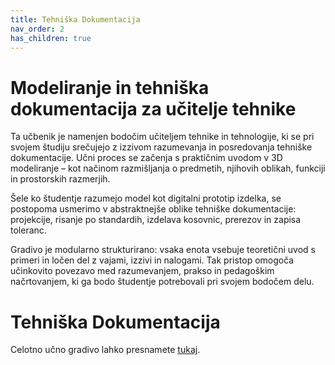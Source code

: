 ```yaml
---
title: Tehniška Dokumentacija
nav_order: 2
has_children: true
---
```


# Modeliranje in tehniška dokumentacija za učitelje tehnike

Ta učbenik je namenjen bodočim učiteljem tehnike in tehnologije, ki se pri svojem študiju srečujejo z izzivom razumevanja in posredovanja tehniške dokumentacije. Učni proces se začenja s praktičnim uvodom v 3D modeliranje – kot načinom razmišljanja o predmetih, njihovih oblikah, funkciji in prostorskih razmerjih.

Šele ko študentje razumejo model kot digitalni prototip izdelka, se postopoma usmerimo v abstraktnejše oblike tehniške dokumentacije: projekcije, risanje po standardih, izdelava kosovnic, prerezov in zapisa toleranc.

Gradivo je modularno strukturirano: vsaka enota vsebuje teoretični uvod s primeri in ločen del z vajami, izzivi in nalogami. Tak pristop omogoča učinkovito povezavo med razumevanjem, prakso in pedagoškim načrtovanjem, ki ga bodo študentje potrebovali pri svojem bodočem delu.

# Tehniška Dokumentacija

Celotno učno gradivo lahko presnamete [tukaj](./pdf/Modeliranje_in_tehniska_dokumentacija.pdf).
